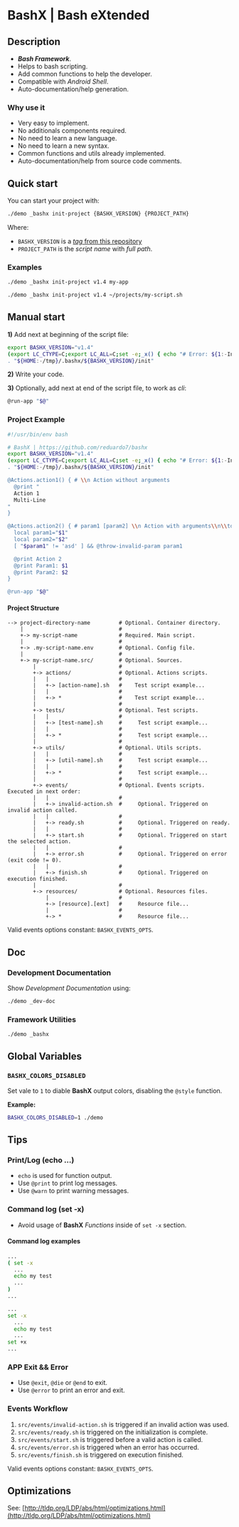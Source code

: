 # BashX | Bash eXtended

## Description

- **_Bash Framework_**.
- Helps to bash scripting.
- Add common functions to help the developer.
- Compatible with _Android Shell_.
- Auto-documentation/help generation.

### Why use it

- Very easy to implement.
- No additionals components required.
- No need to learn a new language.
- No need to learn a new syntax.
- Common functions and utils already implemented.
- Auto-documentation/help from source code comments.

## Quick start

You can start your project with:

```bash
./demo _bashx init-project {BASHX_VERSION} {PROJECT_PATH}
```

Where:

- `BASHX_VERSION` is a [_tag_ from this repository](https://github.com/reduardo7/bashx/tags)
- `PROJECT_PATH` is the _script name_ with _full path_.

### Examples

```bash
./demo _bashx init-project v1.4 my-app
```

```bash
./demo _bashx init-project v1.4 ~/projects/my-script.sh
```

## Manual start

**1)** Add next at beginning of the script file:

```bash
export BASHX_VERSION="v1.4"
(export LC_CTYPE=C;export LC_ALL=C;set -e;_x() { echo "# Error: ${1:-Installation fail}" >&2;exit 1;};[ -z "${BASHX_VERSION}" ] && _x 'BASHX_VERSION is required';export BASHX_DIR="${BASHX_DIR:-${HOME:-/tmp}/.bashx/${BASHX_VERSION}";if [ ! -d "${BASHX_DIR}" ]; then export setup_url='https://raw.githubusercontent.com/reduardo7/bashx/master/src/setup.sh';if type wget >/dev/null 2>&1 ; then sh -c "$(wget -q ${setup_url} -O -)" || _x;elif type curl >/dev/null 2>&1 ; then sh -c "$(curl -fsSL ${setup_url})" || _x;else _x 'wget or curl are required. Install wget or curl to continue';fi;fi) || exit $?
. "${HOME:-/tmp}/.bashx/${BASHX_VERSION}/init"
```

**2)** Write your code.

**3)** Optionally, add next at end of the script file, to work as _cli_:

```bash
@run-app "$@"
```

### Project Example

```bash
#!/usr/bin/env bash

# BashX | https://github.com/reduardo7/bashx
export BASHX_VERSION="v1.4"
(export LC_CTYPE=C;export LC_ALL=C;set -e;_x() { echo "# Error: ${1:-Installation fail}" >&2;exit 1;};[ -z "${BASHX_VERSION}" ] && _x 'BASHX_VERSION is required';export BASHX_DIR="${BASHX_DIR:-${HOME:-/tmp}/.bashx/${BASHX_VERSION}";if [ ! -d "${BASHX_DIR}" ]; then export setup_url='https://raw.githubusercontent.com/reduardo7/bashx/master/src/setup.sh';if type wget >/dev/null 2>&1 ; then sh -c "$(wget -q ${setup_url} -O -)" || _x;elif type curl >/dev/null 2>&1 ; then sh -c "$(curl -fsSL ${setup_url})" || _x;else _x 'wget or curl are required. Install wget or curl to continue';fi;fi) || exit $?
. "${HOME:-/tmp}/.bashx/${BASHX_VERSION}/init"

@Actions.action1() { # \\n Action without arguments
  @print "
  Action 1
  Multi-Line
"
}

@Actions.action2() { # param1 [param2] \\n Action with arguments\\n\\tdescription second line\\nother line
  local param1="$1"
  local param2="$2"
  [ "$param1" != 'asd' ] && @throw-invalid-param param1

  @print Action 2
  @print Param1: $1
  @print Param2: $2
}

@run-app "$@"
```

#### Project Structure

```text
--> project-directory-name         # Optional. Container directory.
    |                              #
    +-> my-script-name             # Required. Main script.
    |                              #
    +-> .my-script-name.env        # Optional. Config file.
    |                              #
    +-> my-script-name.src/        # Optional. Sources.
        |                          #
        +-> actions/               # Optional. Actions scripts.
        |   |                      #
        |   +-> [action-name].sh   #    Test script example...
        |   |                      #
        |   +-> *                  #    Test script example...
        |                          #
        +-> tests/                 # Optional. Test scripts.
        |   |                      #
        |   +-> [test-name].sh     #     Test script example...
        |   |                      #
        |   +-> *                  #     Test script example...
        |                          #
        +-> utils/                 # Optional. Utils scripts.
        |   |                      #
        |   +-> [util-name].sh     #     Test script example...
        |   |                      #
        |   +-> *                  #     Test script example...
        |                          #
        +-> events/                # Optional. Events scripts. Executed in next order:
        |   |                      #
        |   +-> invalid-action.sh  #     Optional. Triggered on invalid action called.
        |   |                      #
        |   +-> ready.sh           #     Optional. Triggered on ready.
        |   |                      #
        |   +-> start.sh           #     Optional. Triggered on start the selected action.
        |   |                      #
        |   +-> error.sh           #     Optional. Triggered on error (exit code != 0).
        |   |                      #
        |   +-> finish.sh          #     Optional. Triggered on execution finished.
        |                          #
        +-> resources/             # Optional. Resources files.
            |                      #
            +-> [resource].[ext]   #     Resource file...
            |                      #
            +-> *                  #     Resource file...
```

Valid events options constant: `BASHX_EVENTS_OPTS`.

## Doc

### Development Documentation

Show _Development Documentation_ using:

```bash
./demo _dev-doc
```

### Framework Utilities

```bash
./demo _bashx
```

## Global Variables

### `BASHX_COLORS_DISABLED`

Set vale to `1` to diable **BashX** output colors, disabling the `@style` function.

**Example:**

```bash
BASHX_COLORS_DISABLED=1 ./demo
```

## Tips

### Print/Log (echo ...)

- `echo` is used for function output.
- Use `@print` to print log messages.
- Use `@warn` to print warning messages.

### Command log (set -x)

- Avoid usage of **BashX** _Functions_ inside of `set -x` section.

#### Command log examples

```bash
...
( set -x
  ...
  echo my test
  ...
)
...
```

```bash
...
set -x
  ...
  echo my test
  ...
set +x
...
```

### APP Exit && Error

- Use `@exit`, `@die` or `@end` to exit.
- Use `@error` to print an error and exit.

### Events Workflow

1. `src/events/invalid-action.sh` is triggered if an invalid action was used.
2. `src/events/ready.sh` is triggered on the initialization is complete.
3. `src/events/start.sh` is triggered before a valid action is called.
4. `src/events/error.sh` is triggered when an error has occurred.
5. `src/events/finish.sh` is triggered on execution finished.

Valid events options constant: `BASHX_EVENTS_OPTS`.

## Optimizations

See: [http://tldp.org/LDP/abs/html/optimizations.html](http://tldp.org/LDP/abs/html/optimizations.html)
